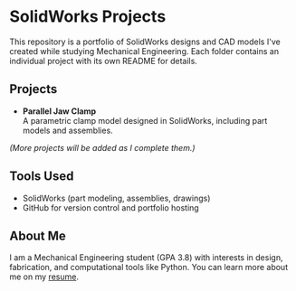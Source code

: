 # SolidWorks Projects

This repository is a portfolio of SolidWorks designs and CAD models I've created while studying Mechanical Engineering. Each folder contains an individual project with its own README for details.

## Projects

- **Parallel Jaw Clamp**  
  A parametric clamp model designed in SolidWorks, including part models and assemblies.

*(More projects will be added as I complete them.)*

## Tools Used
- SolidWorks (part modeling, assemblies, drawings)
- GitHub for version control and portfolio hosting

## About Me
I am a Mechanical Engineering student (GPA 3.8) with interests in design, fabrication, and computational tools like Python. You can learn more about me on my [resume]().
